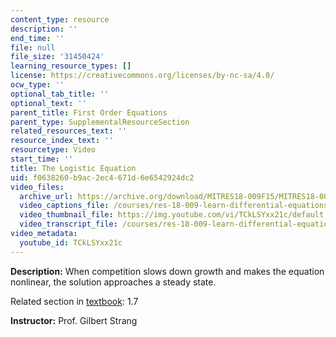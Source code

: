 ```yaml
---
content_type: resource
description: ''
end_time: ''
file: null
file_size: '31450424'
learning_resource_types: []
license: https://creativecommons.org/licenses/by-nc-sa/4.0/
ocw_type: ''
optional_tab_title: ''
optional_text: ''
parent_title: First Order Equations
parent_type: SupplementalResourceSection
related_resources_text: ''
resource_index_text: ''
resourcetype: Video
start_time: ''
title: The Logistic Equation
uid: f0638260-b9ac-2ec4-671d-6e6542924dc2
video_files:
  archive_url: https://archive.org/download/MITRES18-009F15/MITRES18-009F15_1_7_Logistic_Equation_300k.mp4
  video_captions_file: /courses/res-18-009-learn-differential-equations-up-close-with-gilbert-strang-and-cleve-moler-fall-2015/6d2412c8ca0f5a5786e351968e7afdb3_TCkLSYxx21c.vtt
  video_thumbnail_file: https://img.youtube.com/vi/TCkLSYxx21c/default.jpg
  video_transcript_file: /courses/res-18-009-learn-differential-equations-up-close-with-gilbert-strang-and-cleve-moler-fall-2015/5d94e05628c05d451922bf2660f41e54_TCkLSYxx21c.pdf
video_metadata:
  youtube_id: TCkLSYxx21c
---
```


**Description:** When competition slows down growth and makes the equation nonlinear, the solution approaches a steady state.

Related section in [textbook](http://www-math.mit.edu/~gs/dela/): 1.7

**Instructor:** Prof. Gilbert Strang

